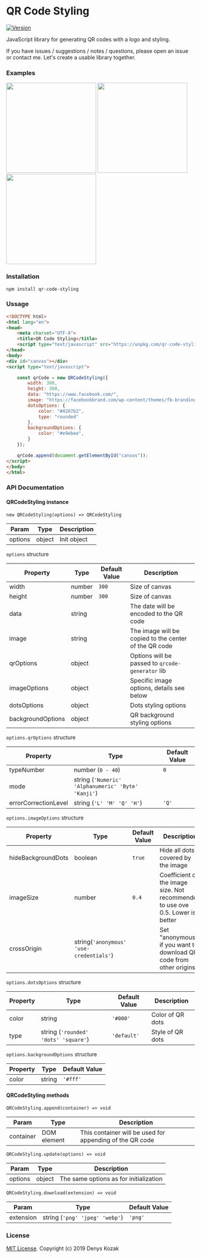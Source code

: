 # QR Code Styling
[![Version](https://img.shields.io/npm/v/qr-code-styling.svg)](https://www.npmjs.org/package/qr-code-styling)

JavaScript library for generating QR codes with a logo and styling.

If you have issues / suggestions / notes / questions, please open an issue or contact me. Let's create a usable library together.
### Examples
<p float="left">
<img style="display:inline-block" src="https://raw.githubusercontent.com/kozakdenys/qr-code-styling/master/src/assets/facebook_example.png" width="240" />
<img style="display:inline-block" src="https://raw.githubusercontent.com/kozakdenys/qr-code-styling/master/src/assets/instagram_example.png" width="240" />
<img style="display:inline-block" src="https://raw.githubusercontent.com/kozakdenys/qr-code-styling/master/src/assets/telegram_example.png" width="240" />
</p>

### Installation

```
npm install qr-code-styling
```

### Ussage

```HTML
<!DOCTYPE html>
<html lang="en">
<head>
    <meta charset="UTF-8">
    <title>QR Code Styling</title>
    <script type="text/javascript" src="https://unpkg.com/qr-code-styling/lib/qr-code-styling.js"></script>
</head>
<body>
<div id="canvas"></div>
<script type="text/javascript">

    const qrCode = new QRCodeStyling({
        width: 300,
        height: 300,
        data: "https://www.facebook.com/",
        image: "https://facebookbrand.com/wp-content/themes/fb-branding/assets/images/fb-logo.png?v2",
        dotsOptions: {
            color: "#4267b2",
            type: "rounded"
        },
        backgroundOptions: {
            color: "#e9ebee",
        }
    });

    qrCode.append(document.getElementById("canvas"));
</script>
</body>
</html>
```

### API Documentation

#### QRCodeStyling instance
`new QRCodeStyling(options) => QRCodeStyling`

Param  |Type  |Description
-------|------|------------
options|object|Init object

`options` structure

Property         |Type  |Default Value|Description
-----------------|------|-------------|-----------------------------------------------------
width            |number|`300`        |Size of canvas
height           |number|`300`        |Size of canvas
data             |string|             |The date will be encoded to the QR code
image            |string|             |The image will be copied to the center of the QR code
qrOptions        |object|             |Options will be passed to `qrcode-generator` lib
imageOptions     |object|             |Specific image options, details see below
dotsOptions      |object|             |Dots styling options
backgroundOptions|object|             |QR background styling options

`options.qrOptions` structure

Property            |Type                                              |Default Value
--------------------|--------------------------------------------------|-------------
typeNumber          |number (`0 - 40`)                                 |`0`
mode                |string (`'Numeric' 'Alphanumeric' 'Byte' 'Kanji'`)|
errorCorrectionLevel|string (`'L' 'M' 'Q' 'H'`)                        |`'Q'`

`options.imageOptions` structure

Property          |Type                                   |Default Value|Description
------------------|---------------------------------------|-------------|------------------------------------------------------------------------------
hideBackgroundDots|boolean                                |`true`       |Hide all dots covered by the image
imageSize         |number                                 |`0.4`        |Coefficient of the image size. Not recommended to use ove 0.5. Lower is better
crossOrigin       |string(`'anonymous' 'use-credentials'`)|             |Set "anonymous" if you want to download QR code from other origins.

`options.dotsOptions` structure

Property|Type                                |Default Value|Description
--------|------------------------------------|-------------|-----------------
color   |string                              |`'#000'`     |Color of QR dots
type    |string (`'rounded' 'dots' 'square'`)|`'default'`  |Style of QR dots

`options.backgroundOptions` structure

Property|Type  |Default Value
--------|------|-------------
color  |string|`'#fff'`

#### QRCodeStyling methods
`QRCodeStyling.append(container) => void`

Param    |Type       |Description
---------|-----------|-----------
container|DOM element|This container will be used for appending of the QR code

`QRCodeStyling.update(options) => void`

Param  |Type  |Description
-------|------|--------------------------------------
options|object|The same options as for initialization

`QRCodeStyling.download(extension) => void`

Param    |Type                          |Default Value
---------|------------------------------|-------------
extension|string (`'png' 'jpeg' 'webp'`)|`'png'`

### License

[MIT License](https://raw.githubusercontent.com/kozakdenys/qr-code-styling/master/LICENSE). Copyright (c) 2019 Denys Kozak


